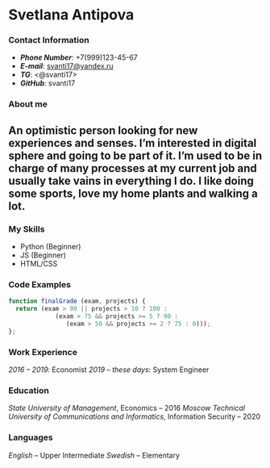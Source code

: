 # Svetlana Antipova

### **Contact Information**
- **_Phone Number_**: +7(999)123-45-67
- **_E-mail_**: <svanti17@yandex.ru>
- **_TG_**: <@svanti17>
- **_GitHub_**: svanti17

### **About me**
An optimistic person looking for new experiences and senses. I’m interested in digital sphere and going to be part of it. I’m used to be in charge of many processes at my current job and usually take vains in everything I do. I like doing some sports, love my home plants and walking a lot. 
---

### **My Skills**
- Python (Beginner)
- JS (Beginner)
- HTML/CSS

### **Code Examples**
``` javascript
function finalGrade (exam, projects) {
  return (exam > 90 || projects > 10 ? 100 : 
             (exam > 75 && projects >= 5 ? 90 :
                (exam > 50 && projects >= 2 ? 75 : 0)));
};
```

### **Work Experience**
_2016 – 2019_: Economist
_2019 – these days_: System Engineer

### **Education**
_State University of Management_, Economics – 2016
_Moscow Technical University of Communications and Informatics_, Information Security – 2020

### **Languages**
_English_ – Upper Intermediate
_Swedish_ – Elementary
